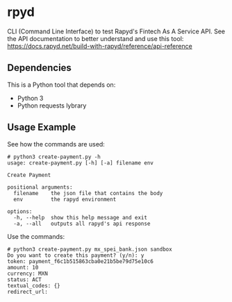 # rpyd

CLI (Command Line Interface) to test Rapyd's Fintech As A Service  API. See the API documentation to better understand and use this tool: https://docs.rapyd.net/build-with-rapyd/reference/api-reference

## Dependencies

This is a Python tool that depends on:

* Python 3
* Python requests lybrary

## Usage Example

See how the commands are used:

```
# python3 create-payment.py -h
usage: create-payment.py [-h] [-a] filename env

Create Payment

positional arguments:
  filename    the json file that contains the body
  env         the rapyd environment

options:
  -h, --help  show this help message and exit
  -a, --all   outputs all rapyd's api response
```

Use the commands:

```
# python3 create-payment.py mx_spei_bank.json sandbox
Do you want to create this payment? (y/n): y
token: payment_f6c1b515863cba0e21b5be79d75e10c6
amount: 10
currency: MXN
status: ACT
textual_codes: {}
redirect_url:
```
